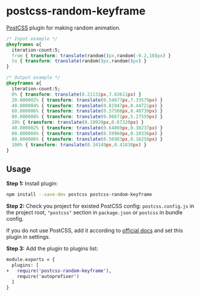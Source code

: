# postcss-random-keyframe

[PostCSS] plugin for making random animation.

[PostCSS]: https://github.com/postcss/postcss

```css
/* Input example */
@keyframes a{
  iteration-count:5;
  from { transform: translate(random()px,random(-0.2,10)px) }
  to { transform: translate(random()px,random()px) } 
}
```

```css
/* Output example */
@keyframes a{
  iteration-count:5;
  0% { transform: translate(0.21132px,7.03611px) }
  20.000002% { transform: translate(0.54677px,7.33579px) }
  40.000004% { transform: translate(0.81947px,0.44721px) }
  60.000006% { transform: translate(0.37508px,8.40739px) }
  80.000008% { transform: translate(0.96671px,5.27559px) }  
  20% { transform: translate(0.19928px,0.67320px) }
  40.000002% { transform: translate(0.64069px,0.30237px) }
  60.000004% { transform: translate(0.59960px,0.10336px) }
  80.000006% { transform: translate(0.56983px,0.16258px) }
  100% { transform: translate(0.34149px,0.41830px) } 
}
```

## Usage

**Step 1:** Install plugin:

```sh
npm install --save-dev postcss postcss-random-keyframe
```

**Step 2:** Check you project for existed PostCSS config: `postcss.config.js`
in the project root, `"postcss"` section in `package.json`
or `postcss` in bundle config.

If you do not use PostCSS, add it according to [official docs]
and set this plugin in settings.

**Step 3:** Add the plugin to plugins list:

```diff
module.exports = {
  plugins: [
+   require('postcss-random-keyframe'),
    require('autoprefixer')
  ]
}
```

[official docs]: https://github.com/postcss/postcss#usage
